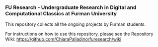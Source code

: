 ### FU Research - Undergraduate Research in Digital and Computational Classics at Furman University

This repository collects all the ongoing projects by Furman students.   

For instructions on how to use this repository, please see the Repository Wiki: https://github.com/ChiaraPalladino/furesearch/wiki
